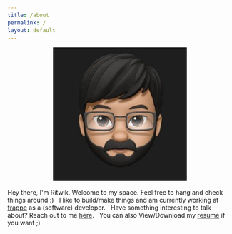 ```yaml
---
title: /about
permalink: /
layout: default
---
```


<center><img src="/assets/profile.jpg" width="300"/></center>

Hey there, I'm Ritwik.
  Welcome to my space.
    Feel free to hang and check things around :)
&nbsp;
I like to build/make things and am currently working at [frappe](https://frappe.io/) as a (software) developer.
&nbsp;
Have something interesting to talk about?
                        Reach out to me [here](mailto:ritwikpuri5678@gmail.com).
&nbsp;
You can also View/Download my [resume](/resume) if you want ;)
&nbsp;
